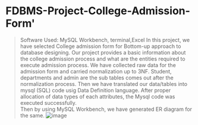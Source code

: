 # FDBMS-Project-College-Admission-Form'
> Software Used: MySQL Workbench, terminal,Excel 
> In this project, we have selected College admission form for Bottom-up approach to database designing. 
> Our project provides a basic information about the college admission process and what are the entities required to execute admission process. 
> We have collected raw data for the admission form and carried normalization up to 3NF.
> Student, departments and admin are the sub tables comes out after the normalization process.
> Then we have translated our data/tables into mysql (SQL) code usig Data Definition language. 
> After proper allocation of data types of each attributes, the Mysql code was executed successfully.  
> Then by using MySQL Workbench, we have generated ER diagram for the same.
> ![image](https://user-images.githubusercontent.com/93217093/158013606-2f88dd21-73ff-442e-a59a-dbcb89f9395b.png)

